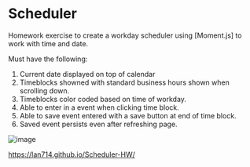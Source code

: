 # Scheduler

Homework exercise to create a workday scheduler using [Moment.js] to work with time and date.

Must have the following:

1. Current date displayed on top of calendar
2. Timeblocks showned with standard business hours shown when scrolling down.
3. Timeblocks color coded based on time of workday.
4. Able to enter in a event when clicking time block.
5. Able to save event entered with a save button at end of time block.
6. Saved event persists even after refreshing page.


![image](https://user-images.githubusercontent.com/87465185/130192153-d05b4d7b-f6c0-4b59-a9cc-286ccf3d028e.png)

https://lan714.github.io/Scheduler-HW/